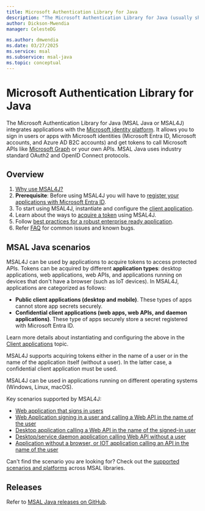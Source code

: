 ```yaml
---
title: Microsoft Authentication Library for Java
description: "The Microsoft Authentication Library for Java (usually shortened to MSAL Java or MSAL4J) enables applications to integrate with the Microsoft identity platform."
author: Dickson-Mwendia
manager: CelesteDG

ms.author: dmwendia
ms.date: 03/27/2025
ms.service: msal
ms.subservice: msal-java
ms.topic: conceptual
---
```



# Microsoft Authentication Library for Java

The Microsoft Authentication Library for Java (MSAL Java or MSAL4J) integrates applications with the [Microsoft identity platform](/entra/identity-platform/v2-overview). It allows you to sign in users or apps with Microsoft identities (Microsoft Entra ID, Microsoft accounts, and Azure AD B2C accounts) and get tokens to call Microsoft APIs like [Microsoft Graph](https://graph.microsoft.io/) or your own APIs. MSAL Java uses industry standard OAuth2 and OpenID Connect protocols.

## Overview

1. [Why use MSAL4J?](getting-started/why-use-msal4j.md)
1. **Prerequisite**: Before using MSAL4J you will have to [register your applications with Microsoft Entra ID](/entra/identity-platform/quickstart-register-app).
1. To start using MSAL4J, instantiate and configure the [client application](getting-started/client-applications.md).
1. Learn about the ways to [acquire a token](getting-started/acquiring-tokens.md) using MSAL4J.
1. Follow [best practices for a robust enterprise ready application](advanced/best-practices-enterprise.md).
1. Refer [FAQ](getting-started/faq.md) for common issues and known bugs.

## MSAL Java scenarios

MSAL4J can be used by applications to acquire tokens to access protected APIs. Tokens can be acquired by different **application types**: desktop applications, web applications, web APIs, and applications running on devices that don't have a browser (such as IoT devices). In MSAL4J, applications are categorized as follows:

- **Public client applications (desktop and mobile)**. These types of apps cannot store app secrets securely.
- **Confidential client applications (web apps, web APIs, and daemon applications)**. These type of apps securely store a secret registered with Microsoft Entra ID.

Learn more details about instantiating and configuring the above in the [Client applications](./getting-started/client-applications.md) topic.

MSAL4J supports acquiring tokens either in the name of a user or in the name of the application itself (without a user). In the latter case, a confidential client application must be used.

MSAL4J can be used in applications running on different operating systems (Windows, Linux, macOS).

Key scenarios supported by MSAL4J:

- [Web application that signs in users](/entra/identity-platform/scenario-web-app-sign-user-overview)
- [Web Application signing in a user and calling a Web API in the name of the user](/entra/identity-platform/scenario-web-app-call-api-overview)
- [Desktop application calling a Web API in the name of the signed-in user](/entra/identity-platform/scenario-desktop-overview)
- [Desktop/service daemon application calling Web API without a user](/entra/identity-platform/scenario-daemon-overview)
- [Application without a browser, or IOT application calling an API in the name of the user](/entra/identity-platform/scenario-desktop-acquire-token?tabs=java#command-line-tool-without-web-browser)

Can't find the scenario you are looking for? Check out the [supported scenarios and platforms](/entra/identity-platform/authentication-flows-app-scenarios#scenarios-and-supported-platforms-and-languages) across MSAL libraries.

## Releases

Refer to [MSAL Java releases on GitHub](https://github.com/AzureAD/microsoft-authentication-library-for-java/releases).
